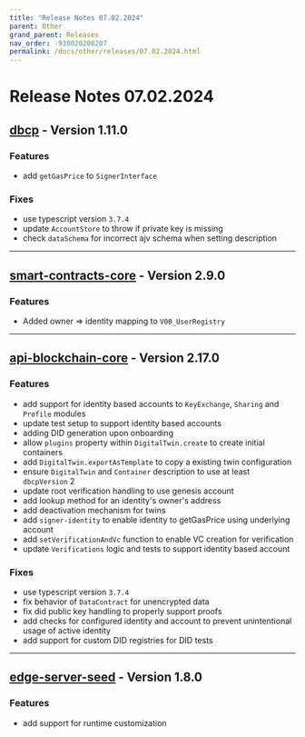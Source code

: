 ```yaml
---
title: "Release Notes 07.02.2024"
parent: Other
grand_parent: Releases
nav_order: -930020200207
permalink: /docs/other/releases/07.02.2024.html
---
```


# Release Notes 07.02.2024

## [dbcp](https://github.com/evannetwork/dbcp) - Version 1.11.0
### Features
- add `getGasPrice` to `SignerInterface`

### Fixes
- use typescript version `3.7.4`
- update `AccountStore` to throw if private key is missing
- check `dataSchema` for incorrect ajv schema when setting description

-------------

## [smart-contracts-core](https://github.com/evannetwork/smart-contracts-core) - Version 2.9.0
### Features
- Added owner => identity mapping to `V00_UserRegistry`

-------------

## [api-blockchain-core](https://github.com/evannetwork/api-blockchain-core) - Version 2.17.0
### Features
- add support for identity based accounts to `KeyExchange`, `Sharing` and `Profile` modules
- update test setup to support identity based accounts
- adding DID generation upon onboarding
- allow `plugins` property within `DigitalTwin.create` to create initial containers
- add `DigitalTwin.exportAsTemplate` to copy a existing twin configuration
- ensure `DigitalTwin` and `Container` description to use at least `dbcpVersion` 2
- update root verification handling to use genesis account
- add lookup method for an identity's owner's address
- add deactivation mechanism for twins
- add `signer-identity` to enable identity to getGasPrice using underlying account
- add `setVerificationAndVc` function to enable VC creation for verification
- update `Verifications` logic and tests to support identity based account


### Fixes
- use typescript version `3.7.4`
- fix behavior of `DataContract` for unencrypted data
- fix did public key handling to properly support proofs
- add checks for configured identity and account to prevent unintentional usage of active identity
- add support for custom DID registries for DID tests

-------------

## [edge-server-seed](https://github.com/evannetwork/edge-server-seed) - Version 1.8.0
### Features
- add support for runtime customization